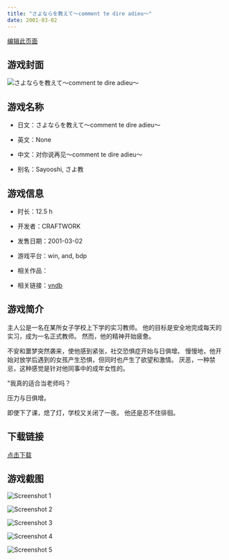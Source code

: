 ```yaml
---
title: "さよならを教えて～comment te dire adieu～"
date: 2001-03-02
---
```

[编辑此页面](https://github.com/ACG-3/ADV3-source/blob/main/source/_posts/games/%E3%81%95%E3%82%88%E3%81%AA%E3%82%89%E3%82%92%E6%95%99%E3%81%88%E3%81%A6%EF%BD%9Ecomment%20te%20dire%20adieu%EF%BD%9E.md)

## 游戏封面

![さよならを教えて～comment te dire adieu～](https%3A//pan.timero.xyz/onedrive/img_lib_001/%E3%81%95%E3%82%88%E3%81%AA%E3%82%89%E3%82%92%E6%95%99%E3%81%88%E3%81%A6%EF%BD%9Ecomment%20te%20dire%20adieu%EF%BD%9E_cover.avif)


## 游戏名称

- 日文：さよならを教えて～comment te dire adieu～
- 英文：None
- 中文：对你说再见～comment te dire adieu～

- 别名：Sayooshi, さよ教


## 游戏信息

- 时长：12.5 h
- 开发者：CRAFTWORK
- 发售日期：2001-03-02
- 游戏平台：win, and, bdp
- 相关作品：

- 相关链接：[vndb](https://vndb.org/v1200)


## 游戏简介

主人公是一名在某所女子学校上下学的实习教师。
他的目标是安全地完成每天的实习，成为一名正式教师。
然而，他的精神开始疲惫。

不安和噩梦突然袭来，使他感到紧张，社交恐惧症开始与日俱增。
慢慢地，他开始对放学后遇到的女孩产生恐惧，但同时也产生了欲望和激情。
厌恶，一种禁忌，这种感觉是针对他同事中的成年女性的。

"我真的适合当老师吗？

压力与日俱增。

即使下了课，熄了灯，学校又关闭了一夜。
他还是忍不住徘徊。


## 下载链接

[点击下载](https://pan.timero.xyz/onedrive/adv_lib_001/%E3%81%95%E3%82%88%E3%81%AA%E3%82%89%E3%82%92%E6%95%99%E3%81%88%E3%81%A6%EF%BD%9Ecomment%20te%20dire%20adieu%EF%BD%9E)


## 游戏截图


![Screenshot 1](https%3A//pan.timero.xyz/onedrive/img_lib_001/%E3%81%95%E3%82%88%E3%81%AA%E3%82%89%E3%82%92%E6%95%99%E3%81%88%E3%81%A6%EF%BD%9Ecomment%20te%20dire%20adieu%EF%BD%9E_Screenshot_1.avif)

![Screenshot 2](https%3A//pan.timero.xyz/onedrive/img_lib_001/%E3%81%95%E3%82%88%E3%81%AA%E3%82%89%E3%82%92%E6%95%99%E3%81%88%E3%81%A6%EF%BD%9Ecomment%20te%20dire%20adieu%EF%BD%9E_Screenshot_2.avif)

![Screenshot 3](https%3A//pan.timero.xyz/onedrive/img_lib_001/%E3%81%95%E3%82%88%E3%81%AA%E3%82%89%E3%82%92%E6%95%99%E3%81%88%E3%81%A6%EF%BD%9Ecomment%20te%20dire%20adieu%EF%BD%9E_Screenshot_3.avif)

![Screenshot 4](https%3A//pan.timero.xyz/onedrive/img_lib_001/%E3%81%95%E3%82%88%E3%81%AA%E3%82%89%E3%82%92%E6%95%99%E3%81%88%E3%81%A6%EF%BD%9Ecomment%20te%20dire%20adieu%EF%BD%9E_Screenshot_4.avif)

![Screenshot 5](https%3A//pan.timero.xyz/onedrive/img_lib_001/%E3%81%95%E3%82%88%E3%81%AA%E3%82%89%E3%82%92%E6%95%99%E3%81%88%E3%81%A6%EF%BD%9Ecomment%20te%20dire%20adieu%EF%BD%9E_Screenshot_5.avif)

